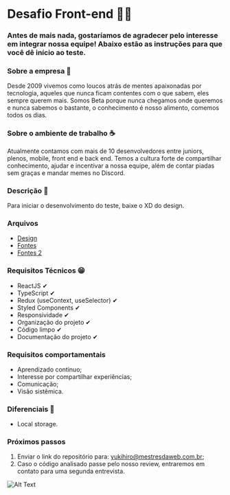 # Desafio Front-end 👩‍💻

### Antes de mais nada, gostaríamos de agradecer pelo interesse em integrar nossa equipe! Abaixo estão as instruções para que você dê início ao teste.

### Sobre a empresa 🚀
Desde 2009 vivemos como loucos atrás de mentes apaixonadas por tecnologia, aqueles que nunca ficam contentes com o que sabem, eles sempre querem mais. Somos Beta porque nunca chegamos onde queremos e nunca sabemos o bastante, o conhecimento é nosso alimento, comemos todos os dias.

### Sobre o ambiente de trabalho ☕
Atualmente contamos com mais de 10 desenvolvedores entre juniors, plenos, mobile, front end e back end. Temos a cultura forte de compartilhar conhecimento, ajudar e incentivar a nossa equipe, além de contar piadas sem graças e mandar memes no Discord.

### Descrição 📰
Para iniciar o desenvolvimento do teste, baixe o XD do design.


### Arquivos
- [Design](https://drive.google.com/file/d/1-sGLbiaqb_EIskfje4uJzsxSSxLW-wbe/view?usp=sharing) 
- [Fontes](https://drive.google.com/file/d/1J0ZGvaQczX68yFLDnp9Ma0O2xmneh8Bb/view?usp=sharing)
- [Fontes 2](https://drive.google.com/file/d/1SCIvJoXnRljB_5lfAH_snHnF8ohQNuOr/view?usp=sharing)

### Requisitos Técnicos 😁
- ReactJS ✔
- TypeScript ✔
- Redux (useContext, useSelector) ✔
- Styled Components ✔
- Responsividade ✔
- Organização do projeto ✔
- Código limpo ✔
- Documentação do projeto ✔

### Requisitos comportamentais
- Aprendizado continuo;
- Interesse por compartilhar experiências;
- Comunicação;
- Visão sistêmica.

### Diferenciais 💖
- Local storage.

### Próximos passos
1. Enviar o link do repositório para: yukihiro@mestresdaweb.com.br;
2. Caso o código analisado passe pelo nosso review, entraremos em contato para uma segunda entrevista.

![Alt Text](https://tenor.com/view/ednaldo-pereira-vale-nada-clone-worthless-funny-gif-17809469.gif)
